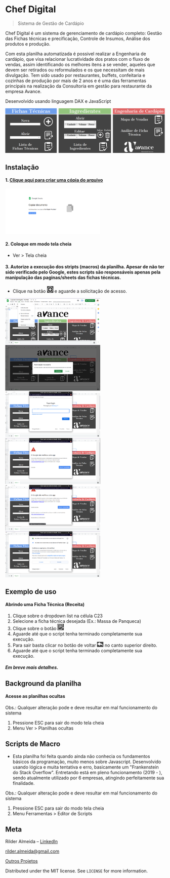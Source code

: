 # Chef Digital
> Sistema de Gestão de Cardápio

Chef Digital é um sistema de gerenciamento de cardápio completo: Gestão das Fichas técnicas e precificação, Controle de Insumos, Análise dos produtos e produção.

Com esta planilha automatizada é possivel realizar a Engenharia de cardápio, que visa relacionar lucratividade dos pratos com o fluxo de vendas, assim identificando os melhores itens a se vender, aqueles que devem ser retirados ou reformulados e os que necessitam de mais divulgação.  Tem sido usado por restaurantes, buffets, confeitaria e cozinhas de produção por mais de 2 anos e é uma das ferramentas principais na realização da Consultoria em gestão para restaurante da empresa Avance.

Desenvolvido usando linguagem DAX e JavaScript

![](https://github.com/rilder-almeida/chef_digital/raw/master/images/capa.png)

## Instalação

#### 1. [Clique aqui para criar uma cópia do arquivo](https://docs.google.com/spreadsheets/d/1GSdWbAlgryoB5IvHCjslBCxqzt8DJ7zCRwlRliMeeWg/copy)
<img src="https://github.com/rilder-almeida/chef_digital/raw/master/images/chef_digital_1.png" width="300"/>

#### 2. Coloque em modo tela cheia

- Ver > Tela cheia

#### 3. Autorize a execução dos stripts (macros) da planilha. Apesar de não ter sido verificado pelo Google, estes scripts são responsáveis apenas pela manipulação das paginas/sheets das fichas técnicas.

- Clique na botão <img src="https://github.com/rilder-almeida/chef_digital/raw/master/images/mais.png" width="20"/> e aguarde a solicitação de acesso.

<img src="https://github.com/rilder-almeida/chef_digital/raw/master/images/chef_digital_2.png" width="300"/><img src="https://github.com/rilder-almeida/chef_digital/raw/master/images/chef_digital_4.png" width="300"/><img src="https://github.com/rilder-almeida/chef_digital/raw/master/images/chef_digital_5.png" width="300"/><img src="https://github.com/rilder-almeida/chef_digital/raw/master/images/chef_digital_6.png" width="300"/><img src="https://github.com/rilder-almeida/chef_digital/raw/master/images/chef_digital_7.png" width="300"/><img src="https://github.com/rilder-almeida/chef_digital/raw/master/images/chef_digital_8.png" width="300"/>


## Exemplo de uso

#### Abrindo uma Ficha Técnica (Receita)
1. Clique sobre o dropdown list na célula C23
2. Selecione a ficha técnica desejada (Ex.: Massa de Panqueca)
3. Clique sobre o botão <img src="https://github.com/rilder-almeida/chef_digital/raw/master/images/abrir.png" width="20"/>
4. Aguarde até que o script tenha terminado completamente sua execução.
5. Para sair basta clicar no botão de voltar <img src="https://github.com/rilder-almeida/chef_digital/raw/master/images/voltar.png" width="20"/> no canto superior direito. 
6. Aguarde até que o script tenha terminado completamente sua execução.

##### Em breve mais detalhes.

## Background da planilha

#### Acesse as planilhas ocultas
Obs.: Qualquer alteração pode e deve resultar em mal funcionamento do sistema

1. Pressione ESC para sair do modo tela cheia
2. Menu Ver > Planilhas ocultas

## Scripts de Macro

- Esta planilha foi feita quando ainda não conhecia os fundamentos básicos da programação, muito menos sobre Javascript. Desenvolvido usando lógica e muita tentativa e erro, basicamente um "Frankenstein do Stack Overflow". Entretando está em pleno funcionamento (2019 - ), sendo atualmente utilizado por 6 empresas, atingindo perfeitamente sua finalidade.

Obs.: Qualquer alteração pode e deve resultar em mal funcionamento do sistema

1. Pressione ESC para sair do modo tela cheia
2. Menu Ferramentas > Editor de Scripts

## Meta

Rilder Almeida – [LinkedIn](https://www.linkedin.com/in/rilder-almeida)

rilder.almeida@gmail.com

[Outros Projetos](https://github.com/rilder-almeida)

Distributed under the MIT license. See ``LICENSE`` for more information.
